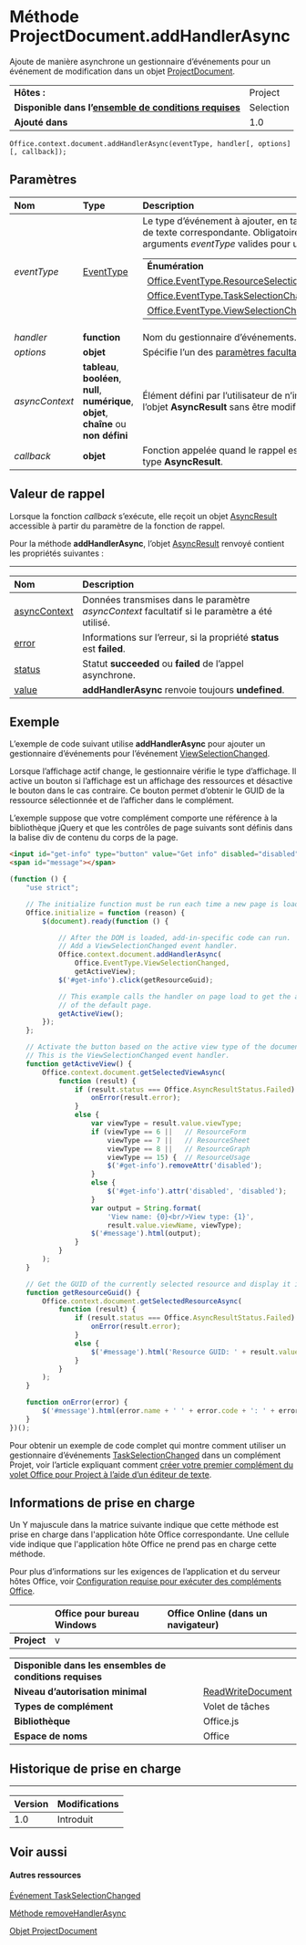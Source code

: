 
# <a name="projectdocument.addhandlerasync-method"></a>Méthode ProjectDocument.addHandlerAsync
Ajoute de manière asynchrone un gestionnaire d’événements pour un événement de modification dans un objet [ProjectDocument](../../reference/shared/projectdocument.projectdocument.md).

|||
|:-----|:-----|
|**Hôtes :**|Project|
|**Disponible dans l’[ensemble de conditions requises](../../docs/overview/specify-office-hosts-and-api-requirements.md)**|Selection|
|**Ajouté dans**|1.0|

```
Office.context.document.addHandlerAsync(eventType, handler[, options][, callback]);
```


## <a name="parameters"></a>Paramètres



|**Nom**|**Type**|**Description**|
|:-----|:-----|:-----|
| _eventType_|[EventType](../../reference/shared/eventtype-enumeration.md)|Le type d’événement à ajouter, en tant que constante [EventType](../../reference/shared/eventtype-enumeration.md) ou sa valeur de texte correspondante. Obligatoire. Le tableau suivant affiche des arguments _eventType_ valides pour un objet [ProjectDocument](../../reference/shared/projectdocument.projectdocument.md).<table><tr><td>**Énumération**</td><td>**Valeur texte**</td></tr><tr><td>[Office.EventType.ResourceSelectionChanged](../../reference/shared/projectdocument.resourceselectionchanged.event.md)</td><td>resourceSelectionChanged</td></tr><tr><td>[Office.EventType.TaskSelectionChanged](../../reference/shared/projectdocument.taskselectionchanged.event.md)</td><td>taskSelectionChanged</td></tr><tr><td>[Office.EventType.ViewSelectionChanged](../../reference/shared/projectdocument.viewselectionchanged.event.md)</td><td>viewSelectionChanged</td></tr></table>|
| _handler_|**function**|Nom du gestionnaire d’événements. Obligatoire.|
| _options_|**objet**|Spécifie l’un des [paramètres facultatifs](../../docs/develop/asynchronous-programming-in-office-add-ins.md#passing-optional-parameters-to-asynchronous-methods) suivants.|
| _asyncContext_|**tableau**, **booléen**, **null**, **numérique**, **objet**, **chaîne** ou **non défini**|Élément défini par l’utilisateur de n’importe quel type qui est renvoyé dans l’objet **AsyncResult** sans être modifié.|
| _callback_|**objet**|Fonction appelée quand le rappel est renvoyé, dont le seul paramètre est de type **AsyncResult**.|

## <a name="callback-value"></a>Valeur de rappel

Lorsque la fonction _callback_ s’exécute, elle reçoit un objet [AsyncResult](../../reference/shared/asyncresult.md) accessible à partir du paramètre de la fonction de rappel.

Pour la méthode **addHandlerAsync**, l’objet [AsyncResult](../../reference/shared/asyncresult.md) renvoyé contient les propriétés suivantes :


****


|**Nom**|**Description**|
|:-----|:-----|
|[asyncContext](../../reference/shared/asyncresult.asynccontext.md)|Données transmises dans le paramètre _asyncContext_ facultatif si le paramètre a été utilisé.|
|[error](../../reference/shared/asyncresult.error.md)|Informations sur l’erreur, si la propriété **status** est **failed**.|
|[status](../../reference/shared/asyncresult.status.md)|Statut **succeeded** ou **failed** de l’appel asynchrone.|
|[value](../../reference/shared/asyncresult.value.md)|**addHandlerAsync** renvoie toujours **undefined**.|

## <a name="example"></a>Exemple

L’exemple de code suivant utilise **addHandlerAsync** pour ajouter un gestionnaire d’événements pour l’événement [ViewSelectionChanged](../../reference/shared/projectdocument.viewselectionchanged.event.md).

Lorsque l’affichage actif change, le gestionnaire vérifie le type d’affichage. Il active un bouton si l’affichage est un affichage des ressources et désactive le bouton dans le cas contraire. Ce bouton permet d’obtenir le GUID de la ressource sélectionnée et de l’afficher dans le complément.

L’exemple suppose que votre complément comporte une référence à la bibliothèque jQuery et que les contrôles de page suivants sont définis dans la balise div de contenu du corps de la page.




```HTML
<input id="get-info" type="button" value="Get info" disabled="disabled" /><br />
<span id="message"></span>
```




```js
(function () {
    "use strict";

    // The initialize function must be run each time a new page is loaded.
    Office.initialize = function (reason) {
        $(document).ready(function () {

            // After the DOM is loaded, add-in-specific code can run.
            // Add a ViewSelectionChanged event handler.
            Office.context.document.addHandlerAsync(
                Office.EventType.ViewSelectionChanged,
                getActiveView);
            $('#get-info').click(getResourceGuid);

            // This example calls the handler on page load to get the active view
            // of the default page.
            getActiveView();
        });
    };

    // Activate the button based on the active view type of the document.
    // This is the ViewSelectionChanged event handler.
    function getActiveView() {
        Office.context.document.getSelectedViewAsync(
            function (result) {
                if (result.status === Office.AsyncResultStatus.Failed) {
                    onError(result.error);
                }
                else {
                    var viewType = result.value.viewType;
                    if (viewType == 6 ||   // ResourceForm
                        viewType == 7 ||   // ResourceSheet
                        viewType == 8 ||   // ResourceGraph
                        viewType == 15) {  // ResourceUsage
                        $('#get-info').removeAttr('disabled');
                    }
                    else {
                        $('#get-info').attr('disabled', 'disabled');
                    }
                    var output = String.format(
                        'View name: {0}<br/>View type: {1}',
                        result.value.viewName, viewType);
                    $('#message').html(output);
                }
            }
        );
    }

    // Get the GUID of the currently selected resource and display it in the add-in.
    function getResourceGuid() {
        Office.context.document.getSelectedResourceAsync(
            function (result) {
                if (result.status === Office.AsyncResultStatus.Failed) {
                    onError(result.error);
                }
                else {
                    $('#message').html('Resource GUID: ' + result.value);
                }
            }
        );
    }

    function onError(error) {
        $('#message').html(error.name + ' ' + error.code + ': ' + error.message);
    }
})();
```

Pour obtenir un exemple de code complet qui montre comment utiliser un gestionnaire d’événements [TaskSelectionChanged](../../reference/shared/projectdocument.taskselectionchanged.event.md) dans un complément Projet, voir l’article expliquant comment [créer votre premier complément du volet Office pour Project à l’aide d’un éditeur de texte](../../docs/project/create-your-first-task-pane-add-in-for-project-by-using-a-text-editor.md).


## <a name="support-details"></a>Informations de prise en charge


Un Y majuscule dans la matrice suivante indique que cette méthode est prise en charge dans l'application hôte Office correspondante. Une cellule vide indique que l'application hôte Office ne prend pas en charge cette méthode.

Pour plus d’informations sur les exigences de l’application et du serveur hôtes Office, voir [Configuration requise pour exécuter des compléments Office](../../docs/overview/requirements-for-running-office-add-ins.md).


||**Office pour bureau Windows**|**Office Online (dans un navigateur)**|
|:-----|:-----|:-----|
|**Project**|v||

|||
|:-----|:-----|
|**Disponible dans les ensembles de conditions requises**||
|**Niveau d’autorisation minimal**|[ReadWriteDocument](../../docs/develop/requesting-permissions-for-api-use-in-content-and-task-pane-add-ins.md)|
|**Types de complément**|Volet de tâches|
|**Bibliothèque**|Office.js|
|**Espace de noms**|Office|

## <a name="support-history"></a>Historique de prise en charge



****


|**Version**|**Modifications**|
|:-----|:-----|
|1.0|Introduit|

## <a name="see-also"></a>Voir aussi



#### <a name="other-resources"></a>Autres ressources


[Événement TaskSelectionChanged](../../reference/shared/projectdocument.taskselectionchanged.event.md)

[Méthode removeHandlerAsync](../../reference/shared/projectdocument.addhandlerasync.md)

[Objet ProjectDocument](../../reference/shared/projectdocument.projectdocument.md)
